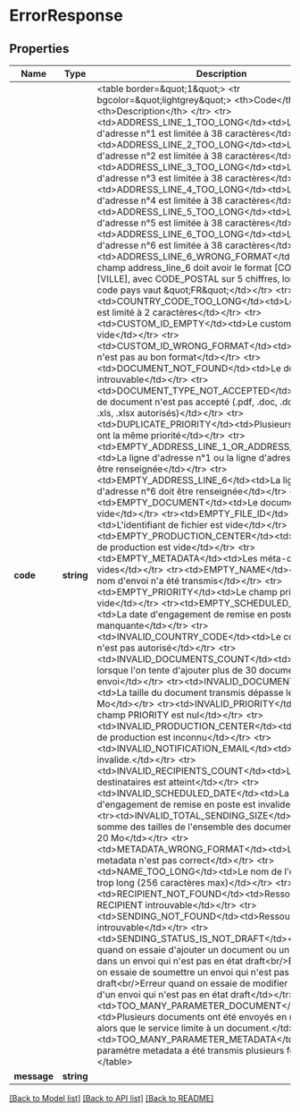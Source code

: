 # ErrorResponse

## Properties
Name | Type | Description | Notes
------------ | ------------- | ------------- | -------------
**code** | **string** | &lt;table border&#x3D;\&quot;1\&quot;&gt;  &lt;tr bgcolor&#x3D;\&quot;lightgrey\&quot;&gt;     &lt;th&gt;Code&lt;/th&gt;     &lt;th&gt;Description&lt;/th&gt;   &lt;/tr&gt;   &lt;tr&gt;&lt;td&gt;ADDRESS_LINE_1_TOO_LONG&lt;/td&gt;&lt;td&gt;La ligne d&#x27;adresse n°1 est limitée à 38 caractères&lt;/td&gt;&lt;/tr&gt;   &lt;tr&gt;&lt;td&gt;ADDRESS_LINE_2_TOO_LONG&lt;/td&gt;&lt;td&gt;La ligne d&#x27;adresse n°2 est limitée à 38 caractères&lt;/td&gt;&lt;/tr&gt;   &lt;tr&gt;&lt;td&gt;ADDRESS_LINE_3_TOO_LONG&lt;/td&gt;&lt;td&gt;La ligne d&#x27;adresse n°3 est limitée à 38 caractères&lt;/td&gt;&lt;/tr&gt;   &lt;tr&gt;&lt;td&gt;ADDRESS_LINE_4_TOO_LONG&lt;/td&gt;&lt;td&gt;La ligne d&#x27;adresse n°4 est limitée à 38 caractères&lt;/td&gt;&lt;/tr&gt;   &lt;tr&gt;&lt;td&gt;ADDRESS_LINE_5_TOO_LONG&lt;/td&gt;&lt;td&gt;La ligne d&#x27;adresse n°5 est limitée à 38 caractères&lt;/td&gt;&lt;/tr&gt;   &lt;tr&gt;&lt;td&gt;ADDRESS_LINE_6_TOO_LONG&lt;/td&gt;&lt;td&gt;La ligne d&#x27;adresse n°6 est limitée à 38 caractères&lt;/td&gt;&lt;/tr&gt;   &lt;tr&gt;&lt;td&gt;ADDRESS_LINE_6_WRONG_FORMAT&lt;/td&gt;&lt;td&gt;Le champ address_line_6 doit avoir le format [CODE_POSTAL] [VILLE], avec CODE_POSTAL sur 5 chiffres, lorsque le code pays vaut \&quot;FR\&quot;&lt;/td&gt;&lt;/tr&gt;   &lt;tr&gt;&lt;td&gt;COUNTRY_CODE_TOO_LONG&lt;/td&gt;&lt;td&gt;Le code pays est limité à 2 caractères&lt;/td&gt;&lt;/tr&gt;   &lt;tr&gt;&lt;td&gt;CUSTOM_ID_EMPTY&lt;/td&gt;&lt;td&gt;Le custom id est vide&lt;/td&gt;&lt;/tr&gt;   &lt;tr&gt;&lt;td&gt;CUSTOM_ID_WRONG_FORMAT&lt;/td&gt;&lt;td&gt;Le custom id n&#x27;est pas au bon format&lt;/td&gt;&lt;/tr&gt;   &lt;tr&gt;&lt;td&gt;DOCUMENT_NOT_FOUND&lt;/td&gt;&lt;td&gt;Le document est introuvable&lt;/td&gt;&lt;/tr&gt;   &lt;tr&gt;&lt;td&gt;DOCUMENT_TYPE_NOT_ACCEPTED&lt;/td&gt;&lt;td&gt;Le type de document n&#x27;est pas accepté (.pdf, .doc, .docx, .rtf, .txt, .xls, .xlsx autorisés)&lt;/td&gt;&lt;/tr&gt;   &lt;tr&gt;&lt;td&gt;DUPLICATE_PRIORITY&lt;/td&gt;&lt;td&gt;Plusieurs documents ont la même priorité&lt;/td&gt;&lt;/tr&gt;   &lt;tr&gt;&lt;td&gt;EMPTY_ADDRESS_LINE_1_OR_ADDRESS_LINE_2&lt;/td&gt;&lt;td&gt;La ligne d&#x27;adresse n°1 ou la ligne d&#x27;adresse n°2 doit être renseignée&lt;/td&gt;&lt;/tr&gt;   &lt;tr&gt;&lt;td&gt;EMPTY_ADDRESS_LINE_6&lt;/td&gt;&lt;td&gt;La ligne d&#x27;adresse n°6 doit être renseignée&lt;/td&gt;&lt;/tr&gt;   &lt;tr&gt;&lt;td&gt;EMPTY_DOCUMENT&lt;/td&gt;&lt;td&gt;Le document est vide&lt;/td&gt;&lt;/tr&gt;   &lt;tr&gt;&lt;td&gt;EMPTY_FILE_ID&lt;/td&gt;&lt;td&gt;L&#x27;identifiant de fichier est vide&lt;/td&gt;&lt;/tr&gt;   &lt;tr&gt;&lt;td&gt;EMPTY_PRODUCTION_CENTER&lt;/td&gt;&lt;td&gt;Le centre de production est vide&lt;/td&gt;&lt;/tr&gt;   &lt;tr&gt;&lt;td&gt;EMPTY_METADATA&lt;/td&gt;&lt;td&gt;Les méta-données sont vides&lt;/td&gt;&lt;/tr&gt;   &lt;tr&gt;&lt;td&gt;EMPTY_NAME&lt;/td&gt;&lt;td&gt;Aucun nom d&#x27;envoi n&#x27;a été transmis&lt;/td&gt;&lt;/tr&gt;   &lt;tr&gt;&lt;td&gt;EMPTY_PRIORITY&lt;/td&gt;&lt;td&gt;Le champ priority est vide&lt;/td&gt;&lt;/tr&gt;   &lt;tr&gt;&lt;td&gt;EMPTY_SCHEDULED_DATE&lt;/td&gt;&lt;td&gt;La date d&#x27;engagement de remise en poste est manquante&lt;/td&gt;&lt;/tr&gt;   &lt;tr&gt;&lt;td&gt;INVALID_COUNTRY_CODE&lt;/td&gt;&lt;td&gt;Le code pays n&#x27;est pas autorisé&lt;/td&gt;&lt;/tr&gt;   &lt;tr&gt;&lt;td&gt;INVALID_DOCUMENTS_COUNT&lt;/td&gt;&lt;td&gt;Erreur lorsque l&#x27;on tente d&#x27;ajouter plus de 30 documents dans un envoi&lt;/td&gt;&lt;/tr&gt;   &lt;tr&gt;&lt;td&gt;INVALID_DOCUMENT_SIZE&lt;/td&gt;&lt;td&gt;La taille du document transmis dépasse les 20 Mo&lt;/td&gt;&lt;/tr&gt;   &lt;tr&gt;&lt;td&gt;INVALID_PRIORITY&lt;/td&gt;&lt;td&gt;Le champ PRIORITY est nul&lt;/td&gt;&lt;/tr&gt;   &lt;tr&gt;&lt;td&gt;INVALID_PRODUCTION_CENTER&lt;/td&gt;&lt;td&gt;Le centre de production est inconnu&lt;/td&gt;&lt;/tr&gt;   &lt;tr&gt;&lt;td&gt;INVALID_NOTIFICATION_EMAIL&lt;/td&gt;&lt;td&gt;L&#x27;email est invalide.&lt;/td&gt;&lt;/tr&gt;   &lt;tr&gt;&lt;td&gt;INVALID_RECIPIENTS_COUNT&lt;/td&gt;&lt;td&gt;Le nombre de destinataires est atteint&lt;/td&gt;&lt;/tr&gt;   &lt;tr&gt;&lt;td&gt;INVALID_SCHEDULED_DATE&lt;/td&gt;&lt;td&gt;La date d&#x27;engagement de remise en poste est invalide&lt;/td&gt;&lt;/tr&gt;   &lt;tr&gt;&lt;td&gt;INVALID_TOTAL_SENDING_SIZE&lt;/td&gt;&lt;td&gt;La somme des tailles de l&#x27;ensemble des documents dépasse 20 Mo&lt;/td&gt;&lt;/tr&gt;   &lt;tr&gt;&lt;td&gt;METADATA_WRONG_FORMAT&lt;/td&gt;&lt;td&gt;Le paramètre metadata n&#x27;est pas correct&lt;/td&gt;&lt;/tr&gt;   &lt;tr&gt;&lt;td&gt;NAME_TOO_LONG&lt;/td&gt;&lt;td&gt;Le nom de l&#x27;envoi est trop long (256 caractères max)&lt;/td&gt;&lt;/tr&gt;   &lt;tr&gt;&lt;td&gt;RECIPIENT_NOT_FOUND&lt;/td&gt;&lt;td&gt;Ressource RECIPIENT introuvable&lt;/td&gt;&lt;/tr&gt;   &lt;tr&gt;&lt;td&gt;SENDING_NOT_FOUND&lt;/td&gt;&lt;td&gt;Ressource SENDING introuvable&lt;/td&gt;&lt;/tr&gt;   &lt;tr&gt;&lt;td&gt;SENDING_STATUS_IS_NOT_DRAFT&lt;/td&gt;&lt;td&gt;Erreur quand on essaie d&#x27;ajouter un document ou un destinataire dans un envoi qui n&#x27;est pas en état draft&lt;br/&gt;Erreur quand on essaie de soumettre un envoi qui n&#x27;est pas en état draft&lt;br/&gt;Erreur quand on essaie de modifier une option d&#x27;un envoi qui n&#x27;est pas en état draft&lt;/td&gt;&lt;/tr&gt;   &lt;tr&gt;&lt;td&gt;TOO_MANY_PARAMETER_DOCUMENT&lt;/td&gt;&lt;td&gt;Plusieurs documents ont été envoyés en multipart alors que le service limite à un document.&lt;/td&gt;&lt;/tr&gt;   &lt;tr&gt;&lt;td&gt;TOO_MANY_PARAMETER_METADATA&lt;/td&gt;&lt;td&gt;Le paramètre metadata a été transmis plusieurs fois&lt;/td&gt;&lt;/tr&gt; &lt;/table&gt; | 
**message** | **string** |  | 

[[Back to Model list]](../../README.md#documentation-for-models) [[Back to API list]](../../README.md#documentation-for-api-endpoints) [[Back to README]](../../README.md)

